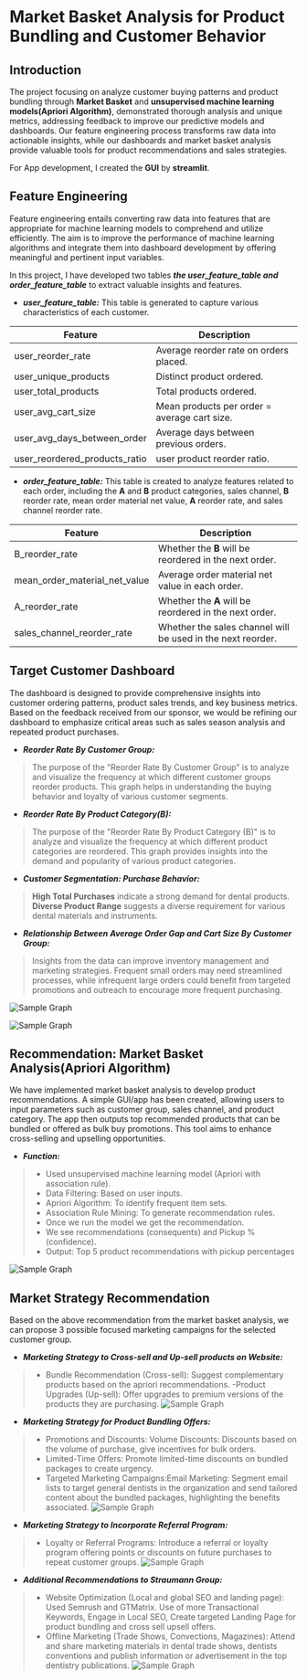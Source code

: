 # Market Basket Analysis for Product Bundling and Customer Behavior 
## **Introduction**
The project focusing on analyze customer buying patterns and product bundling through **Market Basket** and **unsupervised machine learning models(Apriori Algorithm)**, demonstrated thorough analysis and unique metrics, addressing feedback to improve our predictive models and dashboards. Our feature engineering process transforms raw data into actionable insights, while our dashboards and market basket analysis provide valuable tools for product recommendations and sales strategies. 

For App development, I created the **GUI** by **streamlit**.

## **Feature Engineering**
Feature engineering entails converting raw data into features that are appropriate for machine learning models to comprehend and utilize efficiently. The aim is to improve the performance of machine learning algorithms and integrate them into dashboard development by offering meaningful and pertinent input variables.

In this project, I have developed two tables ***the user_feature_table and order_feature_table*** to extract valuable insights and features.

- ***user_feature_table:***
This table is generated to capture various characteristics of each customer.

| Feature | Description |
|----------|----------|
| user_reorder_rate   | Average reorder rate on orders placed.|
| user_unique_products| Distinct product ordered.  |
| user_total_products | Total products ordered. |
| user_avg_cart_size | Mean products per order = average cart size. |
| user_avg_days_between_order | Average days between previous orders. |
| user_reordered_products_ratio | user product reorder ratio.​ |

- ***order_feature_table:***
This table is created to analyze features related to each order, including the **A** and **B** product categories, sales channel, **B** reorder rate, mean order material net value, **A** reorder rate, and sales channel reorder rate.

| Feature | Description |
|----------|----------|
| B_reorder_rate   | Whether the **B** will be reordered in the next order.​   |
| mean_order_material_net_value   | Average order material net value in each order.​ |
| A_reorder_rate | Whether the **A** will be reordered in the next order.​|
| sales_channel_reorder_rate | Whether the sales channel will be used in the next reorder.​|

## **Target Customer Dashboard**
The dashboard is designed to provide comprehensive insights into customer ordering patterns, product sales trends, and key business metrics. Based on the feedback received from our sponsor, we would be refining our dashboard to emphasize critical areas such as sales season analysis and repeated product purchases. 

- ***Reorder Rate By Customer Group:***
>The purpose of the "Reorder Rate By Customer Group" is to analyze and visualize the frequency at which different customer groups reorder products. This graph helps in understanding the buying behavior and loyalty of various customer segments.
- ***Reorder Rate By Product Category(B):***
>The purpose of the "Reorder Rate By Product Category (B)" is to analyze and visualize the frequency at which different product categories are reordered. This graph provides insights into the demand and popularity of various product categories.
- ***Customer Segmentation: Purchase Behavior:***
>**High Total Purchases** indicate a strong demand for dental products.​
>**Diverse Product Range** suggests a diverse requirement for various dental materials and instruments.​
- ***Relationship Between Average Order Gap and Cart Size By Customer Group:***
>Insights from the data can improve inventory management and marketing strategies. Frequent small orders may need streamlined processes, while infrequent large orders could benefit from targeted promotions and outreach to encourage more frequent purchasing.​

![Sample Graph](graphs/Dashboard1.png)

![Sample Graph](graphs/Dashboard2.png)

## **Recommendation: Market Basket Analysis(Apriori Algorithm)**
We have implemented market basket analysis to develop product recommendations. A simple GUI/app has been created, allowing users to input parameters such as customer group, sales channel, and product category. The app then outputs top recommended products that can be bundled or offered as bulk buy promotions. This tool aims to enhance cross-selling and upselling opportunities.
- ***Function:***
>- Used unsupervised  machine learning model (Apriori with association rule).​
>- Data Filtering: Based on user inputs​.
>- Apriori Algorithm: To identify frequent item sets​.
>- Association Rule Mining: To generate recommendation rules.
>- Once we run the model we get the recommendation.​
>- We see recommendations (consequents) and Pickup % (confidence).​
>- Output: Top 5 product recommendations with pickup percentages

![Sample Graph](graphs/Recomendation.png)

## **Market Strategy Recommendation**
Based on the above recommendation from the market basket analysis, we can propose 3 possible focused marketing campaigns for the selected customer group.
- ***Marketing Strategy to Cross-sell and Up-sell products on Website:***
>- Bundle Recommendation (Cross-sell): Suggest complementary products based on the apriori recommendations. 
>-Product Upgrades (Up-sell): Offer upgrades to premium versions of the products they are purchasing. 
![Sample Graph](graphs/Marketing1.png)

- ***Marketing Strategy for Product Bundling Offers:***
>- Promotions and Discounts: Volume Discounts: Discounts based on the volume of purchase, give incentives for bulk orders.
>- Limited-Time Offers: Promote limited-time discounts on bundled packages to create urgency.
>- Targeted Marketing Campaigns:Email Marketing: Segment email lists to target general dentists in the organization and send tailored content about the bundled packages, highlighting the benefits associated.
![Sample Graph](graphs/Marketing2.png)

- ***Marketing Strategy to Incorporate Referral Program:***
>- Loyalty or Referral Programs: Introduce a referral or loyalty program offering points or discounts on future purchases to repeat customer groups. 
![Sample Graph](graphs/Marketing3.png)

- ***Additional Recommendations to Straumann Group:***
>- Website Optimization (Local and global SEO and landing page): Used Semrush and GTMatrix. Use of more Transactional Keywords, Engage in Local SEO, Create targeted Landing Page for product bundling and cross sell upsell offers.
>- Offline Marketing (Trade Shows, Convections, Magazines): Attend and share marketing materials in dental trade shows, dentists conventions and publish information or advertisement in the top dentistry publications.
![Sample Graph](graphs/Marketing4.png)


